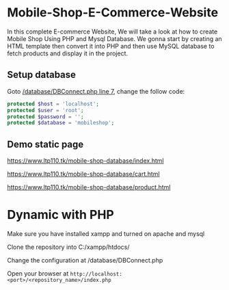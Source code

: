 # Mobile-Shop-E-Commerce-Website

In this complete E-commerce Website, We will take a look at how to create Mobile Shop Using PHP and Mysql Database. We gonna start by creating an HTML template then convert it into PHP and then use MySQL database to fetch products and display it in the project.

## Setup database

Goto [/database/DBConnect.php line 7](https://github.com/lucthienphong1120/mobile-shop-backend/blob/main/database/DBConnect.php#L7), change the follow code:

```php
protected $host = 'localhost';
protected $user = 'root';
protected $password = '';
protected $database = 'mobileshop';
```

## Demo static page

https://www.ltp110.tk/mobile-shop-database/index.html

https://www.ltp110.tk/mobile-shop-database/cart.html

https://www.ltp110.tk/mobile-shop-database/product.html

# Dynamic with PHP

Make sure you have installed xampp and turned on apache and mysql

Clone the repository into C:/xampp/htdocs/

Change the configuration at /database/DBConnect.php

Open your browser at `http://localhost:<port>/<repository_name>/index.php`
